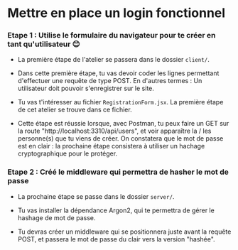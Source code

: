# Mettre en place un login fonctionnel

### Etape 1 : Utilise le formulaire du navigateur pour te créer en tant qu'utilisateur 😊

- La première étape de l'atelier se passera dans le dossier `client/`.

- Dans cette première étape, tu vas devoir coder les lignes permettant d'effectuer une requête de type POST. En d'autres termes : Un utilisateur doit pouvoir s'enregistrer sur le site.

- Tu vas t'intéresser au fichier `RegistrationForm.jsx`. La première étape de cet atelier se trouve dans ce fichier.

- Cette étape est réussie lorsque, avec Postman, tu peux faire un GET sur la route "http://localhost:3310/api/users", et voir apparaître la / les personne(s) que tu viens de créer. On constatera que le mot de passe est en clair : la prochaine étape consistera à utiliser un hachage cryptographique pour le protéger.

### Etape 2 : Créé le middleware qui permettra de hasher le mot de passe

- La prochaine étape se passe dans le dossier `server/`.

- Tu vas installer la dépendance Argon2, qui te permettra de gérer le hashage de mot de passe.

- Tu devras créer un middleware qui se positionnera juste avant la requête POST, et passera le mot de passe du clair vers la version "hashée".